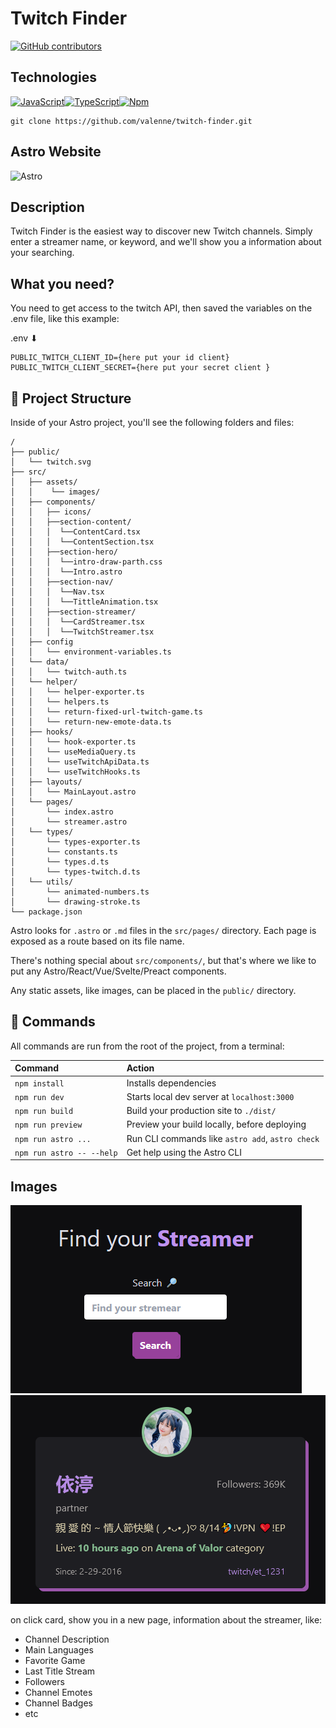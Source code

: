 # Twitch Finder

[![GitHub contributors](https://img.shields.io/github/contributors/Naereen/badges.svg)](https://GitHub.com/Naereen/badges/graphs/contributors/)

## Technologies

[![JavaScript](https://img.shields.io/badge/--F7DF1E?logo=javascript&logoColor=000)](https://www.javascript.com/)[![TypeScript](https://img.shields.io/badge/--3178C6?logo=typescript&logoColor=ffffff)](https://www.typescriptlang.org/)[![Npm](https://badgen.net/badge/icon/npm?icon=npm&label)](https://https://npmjs.com/)

```
git clone https://github.com/valenne/twitch-finder.git
```

## Astro Website

![Astro](https://astro.build/)

## Description

Twitch Finder is the easiest way to discover new Twitch channels. Simply enter a streamer name, or keyword, and we'll show you a information about your searching.

## What you need?

You need to get access to the twitch API, then saved the variables on the .env file, like this example:

.env ⬇

```
PUBLIC_TWITCH_CLIENT_ID={here put your id client}
PUBLIC_TWITCH_CLIENT_SECRET={here put your secret client }

```

## 🚀 Project Structure

Inside of your Astro project, you'll see the following folders and files:

```
/
├── public/
│   └── twitch.svg
├── src/
│   ├── assets/
│   │    └── images/
│   ├── components/
│   │   ├── icons/
│   │   ├──section-content/
│   │   │  └──ContentCard.tsx
│   │   │  └──ContentSection.tsx
│   │   ├──section-hero/
│   │   │  └──intro-draw-parth.css
│   │   │  └──Intro.astro
│   │   ├──section-nav/
│   │   │  └──Nav.tsx
│   │   │  └──TittleAnimation.tsx
│   │   ├──section-streamer/
│   │   │  └──CardStreamer.tsx
│   │   │  └──TwitchStreamer.tsx
│   ├── config
│   │   └── environment-variables.ts
│   └── data/
│   │   └── twitch-auth.ts
│   └── helper/
│   │   └── helper-exporter.ts
│   │   └── helpers.ts
│   │   └── return-fixed-url-twitch-game.ts
│   │   └── return-new-emote-data.ts
│   ├── hooks/
│   │   └── hook-exporter.ts
│   │   └── useMediaQuery.ts
│   │   └── useTwitchApiData.ts
│   │   └── useTwitchHooks.ts
│   ├── layouts/
│   │   └── MainLayout.astro
│   └── pages/
│       └── index.astro
│       └── streamer.astro
│   └── types/
│       └── types-exporter.ts
│       └── constants.ts
│       └── types.d.ts
│       └── types-twitch.d.ts
│   └── utils/
│       └── animated-numbers.ts
│       └── drawing-stroke.ts
└── package.json
```

Astro looks for `.astro` or `.md` files in the `src/pages/` directory. Each page is exposed as a route based on its file name.

There's nothing special about `src/components/`, but that's where we like to put any Astro/React/Vue/Svelte/Preact components.

Any static assets, like images, can be placed in the `public/` directory.

## 🧞 Commands

All commands are run from the root of the project, from a terminal:

| Command                   | Action                                           |
| :------------------------ | :----------------------------------------------- |
| `npm install`             | Installs dependencies                            |
| `npm run dev`             | Starts local dev server at `localhost:3000`      |
| `npm run build`           | Build your production site to `./dist/`          |
| `npm run preview`         | Preview your build locally, before deploying     |
| `npm run astro ...`       | Run CLI commands like `astro add`, `astro check` |
| `npm run astro -- --help` | Get help using the Astro CLI                     |

## Images

![input](readme/image.png)
![response](readme/image-2.png)

on click card, show you in a new page, information about the streamer, like:

- Channel Description
- Main Languages
- Favorite Game
- Last Title Stream
- Followers
- Channel Emotes
- Channel Badges
- etc
